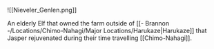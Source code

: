 ![[Nieveler_Genlen.png]]

An elderly Elf that owned the farm outside of [[- Brannon -/Locations/Chimo-Nahagi/Major Locations/Harukaze|Harukaze]] that Jasper rejuvenated during their time travelling [[Chimo-Nahagi]].